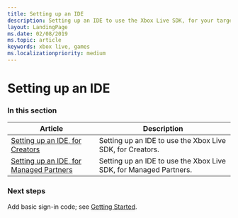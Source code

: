```yaml
---
title: Setting up an IDE
description: Setting up an IDE to use the Xbox Live SDK, for your target platforms.
layout: LandingPage
ms.date: 02/08/2019
ms.topic: article
keywords: xbox live, games
ms.localizationpriority: medium
---
```


# Setting up an IDE


### In this section

| Article | Description |
|---------|-------------|
| [Setting up an IDE, for Creators](creators/creators-ide_nav.md) | Setting up an IDE to use the Xbox Live SDK, for Creators.  |
| [Setting up an IDE, for Managed Partners](managed-partners/mp-ide_nav.md) | Setting up an IDE to use the Xbox Live SDK, for Managed Partners. |


### Next steps

Add basic sign-in code; see [Getting Started](../live-getstarted-nav.md).
